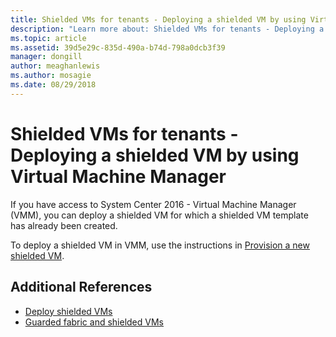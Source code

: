 ```yaml
---
title: Shielded VMs for tenants - Deploying a shielded VM by using Virtual Machine Manager
description: "Learn more about: Shielded VMs for tenants - Deploying a shielded VM by using Virtual Machine Manager"
ms.topic: article
ms.assetid: 39d5e29c-835d-490a-b74d-798a0dcb3f39
manager: dongill
author: meaghanlewis
ms.author: mosagie
ms.date: 08/29/2018
---
```


# Shielded VMs for tenants - Deploying a shielded VM by using Virtual Machine Manager

If you have access to System Center 2016 - Virtual Machine Manager (VMM), you can deploy a shielded VM for which a shielded VM template has already been created.

To deploy a shielded VM in VMM, use the instructions in [Provision a new shielded VM](/system-center/vmm/guarded-deploy-vm#provision-a-new-shielded-vm).

## Additional References

- [Deploy shielded VMs](guarded-fabric-configuration-scenarios-for-shielded-vms-overview.md)
- [Guarded fabric and shielded VMs](guarded-fabric-and-shielded-vms-top-node.md)
